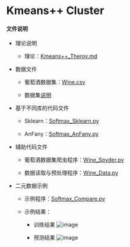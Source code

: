 # Kmeans++ Cluster
 
#### 文件说明
 
 + 理论说明 
 
     + 理论：[Kmeans++_Theroy.md](https://github.com/Anfany/Machine-Learning-for-Beginner-by-Python3/blob/master/Kmeans%Cluster/Kmeans++_Theory.md)
 
 + 数据文件
 
     + 葡萄酒数据集：[Wine.csv](https://github.com/Anfany/Machine-Learning-for-Beginner-by-Python3/blob/master/Kmeans%20Cluster/Wine.csv)
     
     + 数据集[说明](http://archive.ics.uci.edu/ml/machine-learning-databases/wine/wine.names)
 
+ 基于不同库的代码文件
 
     + Sklearn：[Softmax_Sklearn.py](https://github.com/Anfany/Machine-Learning-for-Beginner-by-Python3/blob/master/Kmeans%Cluster/Kmeans_Sklearn.py)
 
 
     + AnFany：[Softmax_AnFany.py](https://github.com/Anfany/Machine-Learning-for-Beginner-by-Python3/blob/master/Kmeans%Cluster/Kmeans_AnFany.py)
 
 + 辅助代码文件
 
     + 葡萄酒数据集爬虫程序：[Wine_Spyder.py](https://github.com/Anfany/Machine-Learning-for-Beginner-by-Python3/blob/master/Kmeans%20Cluster/Wine_Spyder.py)
 
     + 数据读取与预处理程序：[Wine_Data.py](https://github.com/Anfany/Machine-Learning-for-Beginner-by-Python3/blob/master/Kmeans%Cluster/Wine_Data.py)
 
 
 + 二元数据示例

     + 示例程序：[Softmax_Compare.py](https://github.com/Anfany/Machine-Learning-for-Beginner-by-Python3/blob/master/Kmeans%Cluster/Kmeans_Compare.py)
 
     + 示例结果：
     
         - 训练结果
     ![image](https://github.com/Anfany/Machine-Learning-for-Beginner-by-Python3/blob/master/Softmax%20Regression/Softmax_Train.png)
     
         - 预测结果
     ![image](https://github.com/Anfany/Machine-Learning-for-Beginner-by-Python3/blob/master/Softmax%20Regression/Softmax_Result.png)

 

